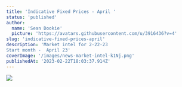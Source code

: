 ```yaml
---
title: 'Indicative Fixed Prices - April '
status: 'published'
author:
  name: 'Sean Dookie'
  picture: 'https://avatars.githubusercontent.com/u/3916436?v=4'
slug: 'indicative-fixed-prices-april'
description: 'Market intel for 2-22-23
Start month -  April 23'
coverImage: '/images/news-market-intel-k1Nj.png'
publishedAt: '2023-02-22T18:03:37.914Z'
---
```


![](/images/thumbnail-3.png)<br>

